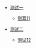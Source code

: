 - [测试一](./book/index.md)
  - [侧耳11](./docs/index1.md)

- [测试二](./docs/index2.md)
  - [测试12](./docs/index2.md)
